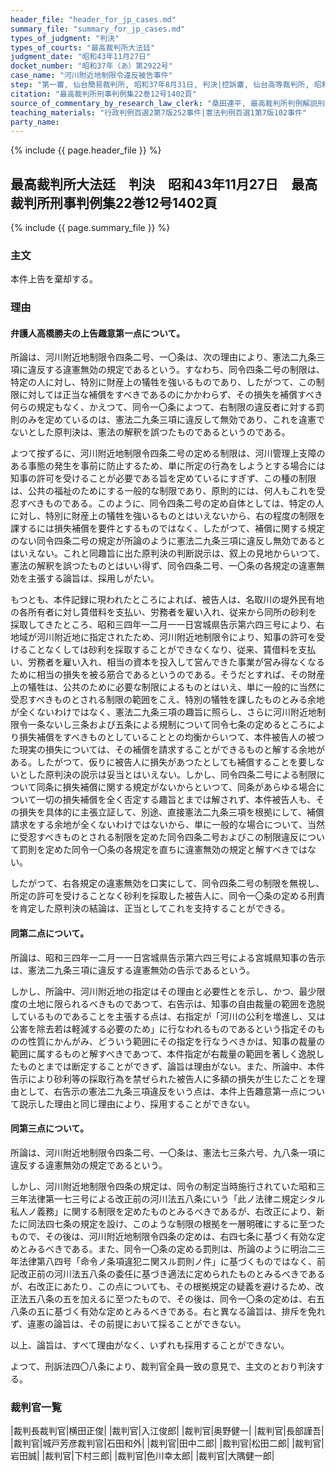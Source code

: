 ```yaml
---
header_file: "header_for_jp_cases.md"
summary_file: "summary_for_jp_cases.md"
types_of_judgment: "判決"
types_of_courts: "最高裁判所大法廷"
judgment_date: "昭和43年11月27日"
docket_number: "昭和37年（あ）第2922号"
case_name: "河川附近地制限令違反被告事件"
step: "第一審, 仙台簡易裁判所, 昭和37年8月31日, 判決|控訴審, 仙台高等裁判所, 昭和37年11月30日, 判決"
citation: "最高裁判所刑事判例集22巻12号1402頁"
source_of_commentary_by_research_law_clerk: "桑田連平, 最高裁判所判例解説刑事篇昭和43年度号404頁"
teaching_materials: "行政判例百選2第7版252事件|憲法判例百選1第7版102事件"
party_name:
---
```


{% include {{ page.header_file }}  %}

## 最高裁判所大法廷　判決　昭和43年11月27日　最高裁判所刑事判例集22巻12号1402頁

{% include {{ page.summary_file }}  %}










### 主文



本件上告を棄却する。





### 理由



#### 弁護人高橋勝夫の上告趣意第一点について。

所論は、河川附近地制限令四条二号、一〇条は、次の理由により、憲法二九条三項に違反する違憲無効の規定であるという。すなわち、同令四条二号の制限は、特定の人に対し、特別に財産上の犠牲を強いるものであり、したがつて、この制限に対しては正当な補償をすべきであるのにかかわらず、その損失を補償すべき何らの規定もなく、かえつて、同令一〇条によつて、右制限の違反者に対する罰則のみを定めているのは、憲法二九条三項に違反して無効であり、これを違憲でないとした原判決は、憲法の解釈を誤つたものであるというのである。

よつて按ずるに、河川附近地制限令四条二号の定める制限は、河川管理上支障のある事態の発生を事前に防止するため、単に所定の行為をしようとする場合には知事の許可を受けることが必要である旨を定めているにすぎず、この種の制限は、公共の福祉のためにする一般的な制限であり、原則的には、何人もこれを受忍すべきものである。このように、同令四条二号の定め自体としては、特定の人に対し、特別に財産上の犠牲を強いるものとはいえないから、右の程度の制限を課するには損失補償を要件とするものではなく、したがつて、補償に関する規定のない同令四条二号の規定が所論のように憲法二九条三項に違反し無効であるとはいえない。これと同趣旨に出た原判決の判断説示は、叙上の見地からいつて、憲法の解釈を誤つたものとはいい得ず、同令四条二号、一〇条の各規定の違憲無効を主張する論旨は、採用しがたい。

もつとも、本件記録に現われたところによれば、被告人は、名取川の堤外民有地の各所有者に対し賃借料を支払い、労務者を雇い入れ、従来から同所の砂利を採取してきたところ、昭和三四年一二月一一日宮城県告示第六四三号により、右地域が河川附近地に指定されたため、河川附近地制限令により、知事の許可を受けることなくしては砂利を採取することができなくなり、従来、賃借料を支払い、労務者を雇い入れ、相当の資本を投入して営んできた事業が営み得なくなるために相当の損失を被る筋合であるというのである。そうだとすれば、その財産上の犠牲は、公共のために必要な制限によるものとはいえ、単に一般的に当然に受忍すべきものとされる制限の範囲をこえ、特別の犠牲を課したものとみる余地が全くないわけではなく、憲法二九条三項の趣旨に照らし、さらに河川附近地制限令一条ないし三条および五条による規制について同令七条の定めるところにより損失補償をすべきものとしていることとの均衡からいつて、本件被告人の被つた現実の損失については、その補償を請求することができるものと解する余地がある。したがつて、仮りに被告人に損失があつたとしても補償することを要しないとした原判決の説示は妥当とはいえない。しかし、同令四条二号による制限について同条に損失補償に関する規定がないからといつて、同条があらゆる場合について一切の損失補償を全く否定する趣旨とまでは解されず、本件被告人も、その損失を具体的に主張立証して、別途、直接憲法二九条三項を根拠にして、補償請求をする余地が全くないわけではないから、単に一般的な場合について、当然に受忍すべきものとされる制限を定めた同令四条二号およびこの制限違反について罰則を定めた同令一〇条の各規定を直ちに違憲無効の規定と解すべきではない。

したがつて、右各規定の違憲無効を口実にして、同令四条二号の制限を無視し、所定の許可を受けることなく砂利を採取した被告人に、同令一〇条の定める刑責を肯定した原判決の結論は、正当としてこれを支持することができる。

#### 同第二点について。

所論は、昭和三四年一二月一一日宮城県告示第六四三号による宮城県知事の告示は、憲法二九条三項に違反する違憲無効の告示であるという。

しかし、所論中、河川附近地の指定はその理由と必要性とを示し、かつ、最少限度の土地に限られるべきものであつて、右告示は、知事の自由裁量の範囲を逸脱しているものであることを主張する点は、右指定が「河川の公利を増進し、又は公害を除去若は軽減する必要のため」に行なわれるものであるという指定そのものの性質にかんがみ、どういう範囲にその指定を行なうべきかは、知事の裁量の範囲に属するものと解すべきであつて、本件指定が右裁量の範囲を著しく逸脱したものとまでは断定することができず、論旨は理由がない。また、所論中、本件告示により砂利等の採取行為を禁ぜられた被告人に多額の損失が生じたことを理由として、右告示の憲法二九条三項違反をいう点は、本件上告趣意第一点について説示した理由と同じ理由により、採用することができない。

#### 同第三点について。

所論は、河川附近地制限令四条二号、一〇条は、憲法七三条六号、九八条一項に違反する違憲無効の規定であるという。

しかし、河川附近地制限令四条の規定は、同令の制定当時施行されていた昭和三三年法律第一七三号による改正前の河川法五八条にいう「此ノ法律ニ規定シタル私人ノ義務」に関する制限を定めたものとみるべきであるが、右改正により、新たに同法四七条の規定を設け、このような制限の根拠を一層明確にするに至つたもので、その後は、河川附近地制限令四条の定めは、右四七条に基づく有効な定めとみるべきである。また、同令一〇条の定める罰則は、所論のように明治二三年法律第八四号「命令ノ条項違犯ニ関スル罰則ノ件」に基づくものではなく、前記改正前の河川法五八条の委任に基づき適法に定められたものとみるべきであるが、右改正にあたり、この点についても、その根拠規定の疑義を避けるため、改正法五八条の五を加えるに至つたもので、その後は、同令一〇条の定めは、右五八条の五に基づく有効な定めとみるべきである。右と異なる論旨は、排斥を免れず、違憲の論旨は、その前提において採ることができない。

以上、論旨は、すべて理由がなく、いずれも採用することができない。

よつて、刑訴法四〇八条により、裁判官全員一致の意見で、主文のとおり判決する。

### 裁判官一覧

|裁判長裁判官|横田正俊|
|裁判官|入江俊郎|
|裁判官|奥野健一|
|裁判官|長部謹吾|
|裁判官|城戸芳彦裁判官|石田和外|
|裁判官|田中二郎|
|裁判官|松田二郎|
|裁判官|岩田誠|
|裁判官|下村三郎|
|裁判官|色川幸太郎|
|裁判官|大隅健一郎|

